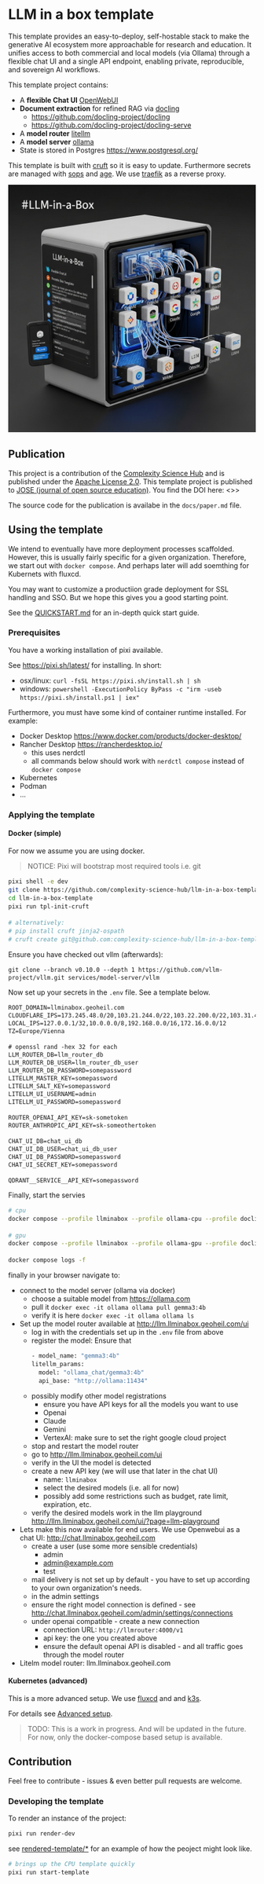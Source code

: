 # LLM in a box template

This template provides an easy-to-deploy, self-hostable stack to make the generative AI ecosystem more approachable for research and education.
It unifies access to both commercial and local models (via Ollama) through a flexible chat UI and a single API endpoint, enabling private, reproducible, and sovereign AI workflows.

This template project contains:

- A **flexible Chat UI** [OpenWebUI](https://docs.openwebui.com/)
- **Document extraction** for refined RAG via [docling](https://docs.openwebui.com/features/document-extraction/docling)
  - https://github.com/docling-project/docling
  - https://github.com/docling-project/docling-serve
- A **model router** [litellm](https://www.litellm.ai/)
- A **model server** [ollama](https://ollama.com/)
- State is stored in Postgres https://www.postgresql.org/

This template is built with [cruft](https://cruft.github.io/cruft/) so it is easy to update.
Furthermore secrets are managed with [sops](https://github.com/getsops/sops) and [age](https://github.com/FiloSottile/age).
We use [traefik](https://traefik.io/traefik/) as a reverse proxy.

![Icon](img/llm-in-a-box-icon.png)

## Publication

This project is a contribution of the [Complexity Science Hub](https://complexity.science/) and is published under the [Apache License 2.0](https://www.apache.org/licenses/LICENSE-2.0).
This template project is published to [JOSE (journal of open source education)](https://jose.theoj.org/).
You find the DOI here: <<TODO finish publication>>>

The source code for the publication is availabe in the `docs/paper.md` file.

## Using the template

We intend to eventually have more deployment processes scaffolded. However, this is usually fairly specific for a given organization.
Therefore, we start out with `docker compose`.
And perhaps later will add soemthing for Kubernets with fluxcd.

You may want to customize a productiion grade deployment for SSL handling and SSO.
But we hope this gives you a good starting point.

See the [QUICKSTART.md](./docs/QUICKSTART.md) for an in-depth quick start guide.

### Prerequisites

You have a working installation of pixi available.

See https://pixi.sh/latest/ for installing. In short:

- osx/linux: `curl -fsSL https://pixi.sh/install.sh | sh`
- windows: `powershell -ExecutionPolicy ByPass -c "irm -useb https://pixi.sh/install.ps1 | iex"`

Furthermore, you must have some kind of container runtime installed.
For example:
- Docker Desktop https://www.docker.com/products/docker-desktop/
- Rancher Desktop https://rancherdesktop.io/
  - this uses nerdctl
  - all commands below should work with `nerdctl compose` instead of `docker compose`
- Kubernetes
- Podman
- ...


### Applying the template
#### Docker (simple)
For now we assume you are using docker.

> NOTICE: Pixi will bootstrap most required tools i.e. git

```bash
pixi shell -e dev
git clone https://github.com/complexity-science-hub/llm-in-a-box-template.git
cd llm-in-a-box-template
pixi run tpl-init-cruft

# alternatively:
# pip install cruft jinja2-ospath
# cruft create git@github.com:complexity-science-hub/llm-in-a-box-template.git
```

Ensure you have checked out vllm (afterwards):

```
git clone --branch v0.10.0 --depth 1 https://github.com/vllm-project/vllm.git services/model-server/vllm
```

Now set up your secrets in the `.env` file.
See a template below.

```
ROOT_DOMAIN=llminabox.geoheil.com
CLOUDFLARE_IPS=173.245.48.0/20,103.21.244.0/22,103.22.200.0/22,103.31.4.0/22,141.101.64.0/18,108.162.192.0/18,190.93.240.0/20,188.114.96.0/20,197.234.240.0/22,198.41.128.0/17,162.158.0.0/15,104.16.0.0/13,104.24.0.0/14,172.64.0.0/13,131.0.72.0/22
LOCAL_IPS=127.0.0.1/32,10.0.0.0/8,192.168.0.0/16,172.16.0.0/12
TZ=Europe/Vienna

# openssl rand -hex 32 for each
LLM_ROUTER_DB=llm_router_db
LLM_ROUTER_DB_USER=llm_router_db_user
LLM_ROUTER_DB_PASSWORD=somepassword
LITELLM_MASTER_KEY=somepassword
LITELLM_SALT_KEY=somepassword
LITELLM_UI_USERNAME=admin
LITELLM_UI_PASSWORD=somepassword

ROUTER_OPENAI_API_KEY=sk-sometoken
ROUTER_ANTHROPIC_API_KEY=sk-someothertoken

CHAT_UI_DB=chat_ui_db
CHAT_UI_DB_USER=chat_ui_db_user
CHAT_UI_DB_PASSWORD=somepassword
CHAT_UI_SECRET_KEY=somepassword

QDRANT__SERVICE__API_KEY=somepassword
```


Finally, start the servies


```bash
# cpu
docker compose --profile llminabox --profile ollama-cpu --profile docling-cpu --profile vectordb-cpu up -d

# gpu
docker compose --profile llminabox --profile ollama-gpu --profile docling-gpu --profile vectordb-cpu up -d

docker compose logs -f
```

finally in your browser navigate to:

- connect to the model server (ollama via docker)
  - choose a suitable model from https://ollama.com
  - pull it `docker exec -it ollama ollama pull gemma3:4b`
  - verify it is here `docker exec -it ollama ollama ls`
- Set up the model router available at http://llm.llminabox.geoheil.com/ui
  - log in with the credentials set up in the `.env` file from above
  - register the model: Ensure that []()
    ```bash
    - model_name: "gemma3:4b"
    litellm_params:
      model: "ollama_chat/gemma3:4b"
      api_base: "http://ollama:11434"
    ```
   - possibly modify other model registrations
     - ensure you have API keys for all the models you want to use
     - Openai
     - Claude
     - Gemini
     - VertexAI: make sure to set the right google cloud project
   - stop and restart the model router
   - go to http://llm.llminabox.geoheil.com/ui
   - verify in the UI the model is detected
   - create a new API key (we will use that later in the chat UI)
     - name: `llminabox`
     - select the desired models (i.e. all for now)
     - possibly add some restrictions such as budget, rate limit, expiration, etc.
  - verify the desired models work in the llm playground http://llm.llminabox.geoheil.com/ui/?page=llm-playground
- Lets make this now available for end users. We use Openwebui as a chat UI: http://chat.llminabox.geoheil.com
  - create a user (use some more sensible credentials)
    - admin
    - admin@example.com
    - test
  - mail delivery is not set up by default - you have to set up according to your own organization's needs.
  - in the admin settings
  - ensure the right model connection is defined - see http://chat.llminabox.geoheil.com/admin/settings/connections
  - under openai compatible - create a new connection
    - connection URL: `http://llmrouter:4000/v1`
    - api key: the one you created above
    - ensure the default openai API is disabled - and all traffic goes through the model router
- Litelm model router: llm.llminabox.geoheil.com

#### Kubernetes (advanced)

This is a more advanced setup.
We use [fluxcd](https://fluxcd.io/) and and [k3s](https://k3s.io/).


For details see [Advanced setup](./docs/setup-advanced-k3s-fluxcd.md).

> TODO: This is a work in progress. And will be updated in the future. For now, only the docker-compose based setup is available.

## Contribution

Feel free to contribute - issues & even better pull requests are welcome.

### Developing the template

To render an instance of the project:
```bash
pixi run render-dev
```

see [rendered-template/*](rendered-template) for an example of how the peoject might look like.

```bash
# brings up the CPU template quickly
pixi run start-template
```

